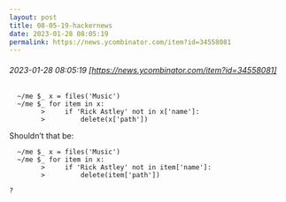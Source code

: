 ```yaml
---
layout: post
title: 08-05-19-hackernews
date: 2023-01-28 08:05:19
permalink: https://news.ycombinator.com/item?id=34558081
---
```


###### 2023-01-28 08:05:19 [https://news.ycombinator.com/item?id=34558081]


<pre><code>  ~&#x2F;me $_ x = files(&#x27;Music&#x27;)
  ~&#x2F;me $_ for item in x:
        &gt;     if &#x27;Rick Astley&#x27; not in x[&#x27;name&#x27;]:
        &gt;         delete(x[&#x27;path&#x27;])
</code></pre>
Shouldn’t that be:

<pre><code>  ~&#x2F;me $_ x = files(&#x27;Music&#x27;)
  ~&#x2F;me $_ for item in x:
        &gt;     if &#x27;Rick Astley&#x27; not in item[&#x27;name&#x27;]:
        &gt;         delete(item[&#x27;path&#x27;])

?</code></pre>
